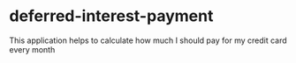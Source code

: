 # deferred-interest-payment
This application helps to calculate how much I should pay for my credit card every month
